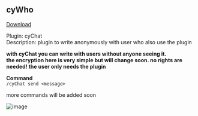 ## cyWho
<a href="https://github.com/cydolo/cyPlugins/releases/tag/2.0" target="_blank">Download</a>

Plugin: cyChat  
Description: plugin to write anonymously with user who also use the plugin

**with cyChat you can write with users without anyone seeing it.   
the encryption here is very simple but will change soon. no rights are needed! the user only needs the plugin**

**Command**  
`/cyChat send <message>`

more commands will be added soon


![image](https://files.catbox.moe/lqwflo.png)
